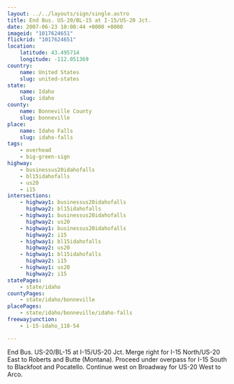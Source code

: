 ```yaml
---
layout: ../../layouts/sign/single.astro
title: End Bus. US-20/BL-15 at I-15/US-20 Jct.
date: 2007-06-23 10:08:44 +0000 +0000
imageid: "1017624651"
flickrid: "1017624651"
location:
    latitude: 43.495714
    longitude: -112.051369
country:
    name: United States
    slug: united-states
state:
    name: Idaho
    slug: idaho
county:
    name: Bonneville County
    slug: bonneville
place:
    name: Idaho Falls
    slug: idaho-falls
tags:
    - overhead
    - big-green-sign
highway:
    - businessus20idahofalls
    - bl15idahofalls
    - us20
    - i15
intersections:
    - highway1: businessus20idahofalls
      highway2: bl15idahofalls
    - highway1: businessus20idahofalls
      highway2: us20
    - highway1: businessus20idahofalls
      highway2: i15
    - highway1: bl15idahofalls
      highway2: us20
    - highway1: bl15idahofalls
      highway2: i15
    - highway1: us20
      highway2: i15
statePages:
    - state/idaho
countyPages:
    - state/idaho/bonneville
placePages:
    - state/idaho/bonneville/idaho-falls
freewayjunction:
    - i-15-idaho_118-54

---
```

End Bus. US-20/BL-15 at I-15/US-20 Jct.  Merge right for I-15 North/US-20 East  to Roberts and Butte (Montana).  Proceed under overpass for I-15 South to Blackfoot and Pocatello.  Continue west on Broadway for US-20 West to Arco.